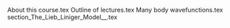 About this course.tex
Outline of lectures.tex
Many body wavefunctions.tex
section_The_Lieb_Liniger_Model__.tex
